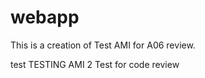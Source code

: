 # webapp


This is a creation of Test AMI for A06 review.

test
TESTING AMI
2
Test for code review 
